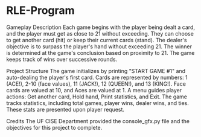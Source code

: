 # RLE-Program

Gameplay Description
Each game begins with the player being dealt a card, and the player must get as close to 21 without exceeding.
They can choose to get another card (hit) or keep their current cards (stand).
The dealer's objective is to surpass the player's hand without exceeding 21.
The winner is determined at the game's conclusion based on proximity to 21. The game keeps track of wins over successive rounds.

Project Structure
The game initializes by printing "START GAME #1" and auto-dealing the player's first card.
Cards are represented by numbers: 1 (ACE!), 2-10 (face values), 11 (JACK!), 12 (QUEEN!), and 13 (KING!). 
Face cards are valued at 10, and Aces are valued at 1.
A menu guides player actions: Get another card, Hold hand, Print statistics, and Exit.
The game tracks statistics, including total games, player wins, dealer wins, and ties. These stats are presented upon player request.

Credits
The UF CISE Department provided the console_gfx.py file and the objectives for this project to complete.
